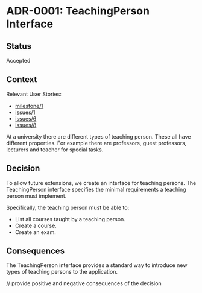 # ADR-0001: TeachingPerson Interface

## Status

Accepted

## Context

Relevant User Stories:
- [milestone/1]()
- [issues/1]()
- [issues/6]()
- [issues/8]()

At a university there are different types of teaching person. These all have different properties.
For example there are professors, guest professors, lecturers and teacher for special tasks.


## Decision

To allow future extensions, we create an interface for teaching persons.
The TeachingPerson interface specifies the minimal requirements a teaching person must implement.

Specifically, the teaching person must be able to:

- List all courses taught by a teaching person.
- Create a course.
- Create an exam.

## Consequences

The TeachingPerson interface provides a standard way to introduce new types of teaching persons to the application.

// provide positive and negative consequences of the decision
